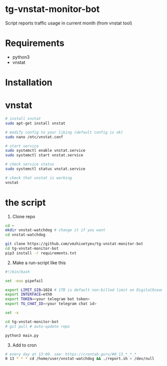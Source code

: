 # tg-vnstat-monitor-bot
Script reports traffic usage in current month (from vnstat tool)

# Requirements
* python3
* vnstat 

# Installation

# vnstat

```sh
# install vnstat
sudo apt-get install vnstat

# modify config to your liking (default config is ok)
sudo nano /etc/vnstat.conf 

# start service
sudo systemctl enable vnstat.service
sudo systemctl start vnstat.service

# check service status
sudo systemctl status vnstat.service

# check that vnstat is working
vnstat
```

# the script

1) Clone repo
```sh
cd ~
mkdir vnstat-watchdog # change it if you want
cd vnstat-watchdog

git clone https://github.com/vmzhivetyev/tg-vnstat-monitor-bot
cd tg-vnstat-monitor-bot
pip3 install -r requirements.txt
```

2) Make a run-script like this

```sh
#!/bin/bash

set -euo pipefail

export LIMIT_GIB=1024 # 1TB is default non-billed limit on DigitalOcean
export INTERFACE=eth0
export TOKEN=<your telegram bot token>
export TG_CHAT_ID=<your telegram chat id>

set -x

cd tg-vnstat-monitor-bot
# git pull # auto-update repo

python3 main.py
```

3) Add to cron

```sh
# every day at 13:00. see: https://crontab.guru/#0_13_*_*_*
0 13 * * * cd /home/user/vnstat-watchdog && ./report.sh > /dev/null
```
